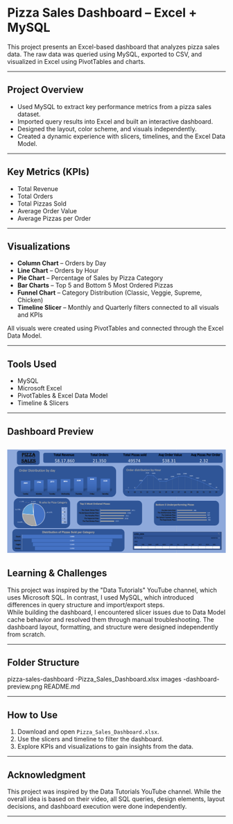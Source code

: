 # Pizza Sales Dashboard – Excel + MySQL

This project presents an Excel-based dashboard that analyzes pizza sales data. The raw data was queried using MySQL, exported to CSV, and visualized in Excel using PivotTables and charts.

---

## Project Overview

- Used MySQL to extract key performance metrics from a pizza sales dataset.
- Imported query results into Excel and built an interactive dashboard.
- Designed the layout, color scheme, and visuals independently.
- Created a dynamic experience with slicers, timelines, and the Excel Data Model.

---

## Key Metrics (KPIs)

- Total Revenue  
- Total Orders  
- Total Pizzas Sold  
- Average Order Value  
- Average Pizzas per Order

---

## Visualizations

- **Column Chart** – Orders by Day  
- **Line Chart** – Orders by Hour  
- **Pie Chart** – Percentage of Sales by Pizza Category  
- **Bar Charts** – Top 5 and Bottom 5 Most Ordered Pizzas  
- **Funnel Chart** – Category Distribution (Classic, Veggie, Supreme, Chicken)  
- **Timeline Slicer** – Monthly and Quarterly filters connected to all visuals and KPIs

All visuals were created using PivotTables and connected through the Excel Data Model.

---

## Tools Used

- MySQL  
- Microsoft Excel  
- PivotTables & Excel Data Model  
- Timeline & Slicers

---

## Dashboard Preview


![Dashboard Screenshot](https://github.com/Athira2218/Pizza-sales-dashboard/blob/14fca6272c3f6d6286d659387f3159770e7f11d7/Pizza%20sales%20dashboard_preview.png)
---

## Learning & Challenges

This project was inspired by the "Data Tutorials" YouTube channel, which uses Microsoft SQL. In contrast, I used MySQL, which introduced differences in query structure and import/export steps.  
While building the dashboard, I encountered slicer issues due to Data Model cache behavior and resolved them through manual troubleshooting. The dashboard layout, formatting, and structure were designed independently from scratch.

---

## Folder Structure
pizza-sales-dashboard
-Pizza_Sales_Dashboard.xlsx
images
-dashboard-preview.png
README.md



---

## How to Use

1. Download and open `Pizza_Sales_Dashboard.xlsx`.
2. Use the slicers and timeline to filter the dashboard.
3. Explore KPIs and visualizations to gain insights from the data.

---

## Acknowledgment

This project was inspired by the Data Tutorials YouTube channel. While the overall idea is based on their video, all SQL queries, design elements, layout decisions, and dashboard execution were done independently.

---

